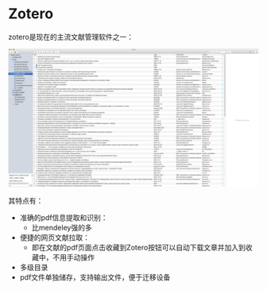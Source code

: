 # Zotero

zotero是现在的主流文献管理软件之一：

![](/assets/8EF669D2-9225-41F5-8F21-13273F80B185.png)

其特点有：

* 准确的pdf信息提取和识别：
    * 比mendeley强的多
* 便捷的网页文献拉取：
    * 即在文献的pdf页面点击收藏到Zotero按钮可以自动下载文章并加入到收藏中，不用手动操作
* 多级目录
* pdf文件单独储存，支持输出文件，便于迁移设备
    